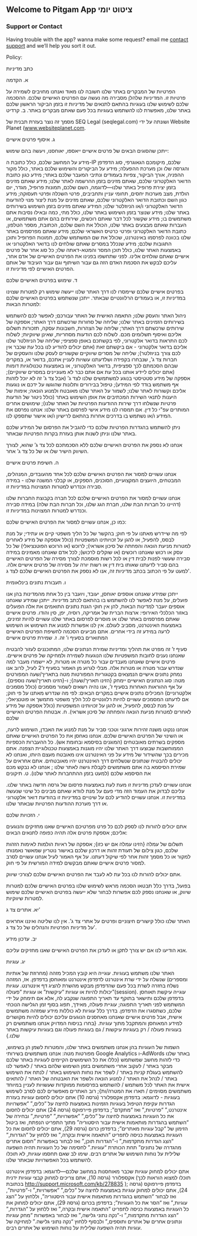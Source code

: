
## Welcome to Pitgam App ציטוט יומי
### Support or Contact

Having trouble with the app? wanna make some request?
email me [contact support](email:guycohendev@gmail.com) and we’ll help you sort it out.



Policy: 

כתב מדיניות

 

א. הקדמה

הפרטיות של המבקרים באתר שלנו חשובה לנו מאוד ואנחנו מחויבים לשמירה על פרטיות זו. המדיניות שלהלן מסבירה מה נעשה עם הפרטים האישיים שלכם.
ההסכמה שלכם לשימוש שלנו בעוגיות בהתאם לתנאים של מדיניות זו בזמן הביקור הראשון שלכם באתר שלנו, מאפשרת לנו להשתמש בעוגיות בכל פעם שאתם מבקרים באתר.
ב. קרדיט


 מסמך זה נוצר בעזרת תבנית של SEQ Legal (seqlegal.com) ושונתה על ידי Website Planet (www.websiteplanet.com.

 

ג. איסוף פרטים אישיים

 

ייתכן שהסוגים הבאים של פרטים אישיים ייאספו, יאוחסנו, ויעשה בהם שימוש:

מידע על המחשב שלכם, כולל כתובת ה-IP שלכם, מיקומכם הגאוגרפי, סוג הדפדפן והגרסה שלו וכן מערכת ההפעלה;
מידע על הביקורים והשימוש שלכם באתר, כולל מקור ההפניה, אורך הביקור, צפיות בעמודים ונתיבי המעבר שלכם באתר;
מידע כגון כתובת הדואר האלקטרוני שלכם, שאתם מזינים בזמן ההרשמה לאתר שלנו;
מידע שאתם מזינים בזמן יצירת פרופיל באתר שלנו—לדוגמה, השם שלכם, תמונות פרופיל, מגדר, יום הולדת, מצב מערכות יחסים, תחומי עניין ותחביבים, פרטי השכלה ופרטי תעסוקה;
מידע כגון השם וכתובת הדואר האלקטרוני שלכם, שאתם מזינים על מנת ליצור מנוי להודעות הדואר האלקטרוני ו/או הניוזלטר שלנו;
המידע שאתם מזינים בזמן השימוש בשירותים באתר שלנו;
מידע שנוצר בזמן השימוש באתר שלנו, כולל מתי, כמה ובאילו נסיבות אתם משתמשים בו;
מידע שקשור לכל דבר שאתם רוכשים, שירותים בהם אתם משתמשים, או העברות שאתם מבצעים באתר שלנו, הכולל את השם שלכם, הכתובת, מספר הטלפון, כתובת הדואר האלקטרוני ופרטי כרטיס האשראי שלכם;
מידע שאתם מפרסמים באתר שלנו בכוונה לפרסמו באינטרנט, שכולל את שם המשתמש שלכם, תמונות הפרופיל ותוכן התגובות שלכם;
מידע שנכלל במסרים שאתם שולחים לנו בדואר האלקטרוני או באמצעות האתר שלנו, כולל תוכן המסר והמטא-דאתה שלו;
כל סוג אחר של פרטים אישיים שאתם שולחים אלינו.
לפני שתחשפו בפנינו את הפרטים האישיים של אדם אחר, עליכם לבקש את הסכמת האדם הזה גם עבור השיתוף וגם עבור העיבוד של אותם הפרטים האישיים לפי מדיניות זו.

 

ד. שימוש בפרטים האישיים שלכם

 

בפרטים אישיים שלכם שיימסרו לנו דרך האתר שלנו ייעשה שימוש רק למטרות שצוינו במדיניות זו, או בעמודים הרלוונטיים שבאתר. ייתכן שנשתמש בפרטים האישיים שלכם למטרות הבאות:

ניהול האתר והעסק שלנו;
התאמה האישית של האתר עבורכם;
לאפשר לכם להשתמש בשירותים הזמינים באתר שלנו;
שליחה של סחורות שרכשתם דרך האתר;
אספקה של שירותים שרכשתם דרך האתר;
שליחה של הצהרות, חשבונות עסקה, תזכורות תשלום אליכם ואיסוף תשלומים מכם.
לשלוח לכם הודעות מסחריות, שאינן שיווקיות;
לשלוח לכם התראות בדואר אלקטרוני, לפי בקשתכם באופן ספציפי;
שליחה של הניוזלטר שלנו אליכם בדואר אלקטרוני - אם ביקשתם זאת (אתם יכולים להודיע לנו בכל עת שכבר אין לכם צורך בניוזלטר);
שליחה של מסרים שיווקיים שקשורים לעסק שלנו והעסקים של חברות צד ג’, שנבחרו בקפידה ושלדעתנו עשויות לעניין אתכם, בדואר או, במקרים שבהם הסכמתם לכך ספציפית, בדואר האלקטרוני, או באמצעות טכנולוגיות דומות (אתם יכולים ליידע אותנו בכל עת אם אתם כבר לא מעוניינים במסרים שיווקיים);
אספקה של מידע סטטיסטי בנוגע למשתמשים שלנו לצד ג’ (אבל צד ג’ זה לא יוכל לזהות אף משתמש בודד לפי המידע);
טיפול בבירורים ותלונות שהוגשו על ידכם או נוגעות אליכם וקשורות לאתר שלנו;
לשמור על האתר שלנו מאובטח ולמנוע הונאה;
אימות של היענות לתנאי השירות המכתיבים את אופן השימוש באתר (כולל ניטור של הודעות פרטיות שנשלחו דרך שירות ההודעות הפרטיות של האתר שלנו);
שימושים אחרים המותרים עפ"י כל דין.
אם תמסרו לנו מידע אישי לפרסום באתר שלנו: אנחנו נפרסם את המידע ו/או נשתמש בו בדרכים אחרות בהתאם לרישיון ו/או אישור שתספקו לנו.

ניתן להשתמש בהגדרות הפרטיות שלכם כדי להגביל את הפרסום של המידע שלכם באתר שלנו וניתן לשנות אותן בעזרת בקרות הפרטיות שבאתר.

אנחנו לא נספק את הפרטים האישיים שלכם ללא הסכמתכם לכל צד ג’ שהוא, לצורך השיווק הישיר שלו או של כל צד ג’ אחר.

 

ה. חשיפת פרטים אישיים

 

אנחנו עשויים למסור את הפרטים האישיים שלכם לכל אחד מהעובדים, המנהלים, המבטחים, היועצים המקצועיים, הסוכנים, הספקים, או קבלני המשנה שלנו - במידה סבירה וכנדרש למטרות המצוינות במדיניות זו.

אנחנו עשויים למסור את הפרטים האישיים שלכם לכל חברה בקבוצת החברות שלנו (דהיינו כל חברות הבת שלנו, חברת הגג שלנו, וכל חברות הבת שלה) במידה סבירה וכנדרש למטרות המצוינות במדיניות זו.

 

כמו כן, אנחנו עשויים למסור את הפרטים האישיים שלכם:

לפי מה שיידרש מאתנו על פי חוק;
בהקשר של כל הליך משפטי קיים או עתידי;
על מנת לבסס, להפעיל, או להגן על זכויותינו המשפטיות (כולל אספקה של מידע לאחרים למטרות מניעת הונאה והפחתה של סיכון אשראי);
לרוכש (או הרוכש הפוטנציאלי) של כל עסק או רכוש שאנחנו רוכשים (או שוקלים לרכוש);
לכל אדם שאנחנו מאמינים במידה סבירה שעשוי לפנות לבית דין או לכל רשות מוסמכת לצורך מסירה של הפרטים האישיים בהם סביר לדעתנו שאותו בית דין או רשות יורה על מסירה של פרטים אישיים אלה.
למעט על פי הכתוב בכתב מדיניות זה, אנו לא נספק את הפרטים האישיים שלכם לצד ג'.

ו. תעבורת נתונים בינלאומית

ייתכן שמידע שאנחנו אוספים יאוחסן, יעובד, ויועבר בין כל אחת מהמדינות בהן אנו פועלים, על מנת לאפשר לנו להשתמש בו בהתאם לכתב מדיניות.
ייתכן שמידע שאנחנו אוספים יועבר למדינות הבאות, להן אין חוקי הגנת נתונים התואמים את אלה הפועלים באזור הכלכלי האירופי: ארצות הברית של אמריקה, רוסיה, יפן, סין והודו.
פרטים אישיים שאתם מפרסמים באתר שלנו או מוסרים לפרסום באתר שלנו עשויים להיות זמינים, באמצעות האינטרנט, מסביב לעולם. אין לנו אפשרות למנוע את השימוש או השימוש לרעה במידע זה בידי אחרים.
אתם מביעים הסכמה לחשיפת הפרטים האישיים המתוארים בסעיף ו’ זה.
ז. שמירת פרטים אישיים

סעיף ז’ זה מפרט את תהליך ומדיניות שמירת הנתונים שלנו, המתוכננים לעזור להבטיח שאנחנו נענים לחובות המשפטיות שלנו הנוגעות לשמירה ולמחיקה של פרטים אישיים.
פרטים אישיים שאנחנו מעבדים עבור כל מטרה או מטרות, לא יישמרו מעבר למה שנדרש עבור מטרה או מטרות אלה.
מבלי לגרוע מן האמור בסעיף ז'2 לעיל, לרוב אנו נמחק נתונים אישיים הנמצאים בקטגוריות המפורטות מטה בתאריך/שעה המפורטים מטה:
סוג הנתונים האישיים יימחק {הזינו תאריך/שעה};
 ו-{הזינו תאריך/שעה נוספים}.
על אף ההוראות האחרות בסעיף ז’, אנו נהיה רשאים לשמור מסמכים (כולל מסמכים אלקטרוניים) המכילים נתונים אישיים במקרים הבאים:
לפי מה שנדרש מאתנו על פי חוק;
אם לדעתנו המסמכים עשויים להיות רלוונטיים לכל הליך משפטי מתמשך או פוטנציאלי;
על מנת לבסס, להפעיל, או להגן על זכויותינו המשפטיות (כולל אספקה של מידע לאחרים למטרות מניעת הונאה והפחתה של סיכון אשראי).
ח. אבטחת הפרטים האישיים שלכם

אנחנו ננקוט משנה זהירות ארגוני וטכני סביר על מנת למנוע את האבדן, השימוש לרעה, או השינוי של הפרטים האישיים שלכם.
אנחנו נאחסן את כל הפרטים האישיים שאתם מספקים בשרתים מאובטחים (המוגנים בסיסמא ובחומת אש).
כל ההעברות הכספיות הממוחשבות שבוצעו דרך האתר שלנו יהיו מוגנות באמצעות טכנולוגיית הצפנה.
אתם מכירים בכך שהשידור של מידע על פני האינטרנט אינו מאובטח מעצם היותו, ואנחנו לא יכולים להבטיח שנתונים שנשלחים דרך האינטרנט יהיו מאובטחים.
אתם אחראים על שמירת הסיסמא בה אתם משתמשים לקבלת גישה לאתר שלנו ; אנחנו לא נבקש מכם את הסיסמא שלכם (למעט בזמן ההתחברות לאתר שלנו).
ט. תיקונים

אנחנו עשויים לעדכן מדיניות זו מעת לעת באמצעות פרסום של גרסה חדשה באתר שלנו. עליכם לבדוק את העמוד הזה מדי פעם על מנת לוודא שאתם מבינים כל שינוי שנעשה במדיניות זו. אנחנו עשויים להודיע לכם על שינויים במדיניות זו בהודעת דואר אלקטרוני או דרך מערכת ההודעות הפרטיות שבאתר שלנו.

 

י. הזכויות שלכם

אתם יכולים להורות לנו לספק לכם כל פרט מפרטיכם האישיים שאנו מחזיקים והנוגעים אליכם; אספקת פרטים אלה תהיה כפופה לתנאים הבאים:

תשלום של עמלה {הזינו עמלה אם יש כזו};
אספקה של ראיות הולמות לאימות הזהות שלכם, כגון צילום של תעודת זהות או דרכון שלכם באישור נוטריון שמאשר נאמנותו למקור או כל מסמך זהות אחר לפי שיקול דעתנו.
על אף האמור לעיל אנחנו עשויים לסרב למסור פרטים אישיים שאתם מבקשים למידה המורשית על פי חוק.

אתם יכולים להורות לנו בכל עת לא לעבד את הפרטים האישיים שלכם לצורכי שיווק.

בפועל, בדרך כלל תבטאו הסכמה מראש לשימוש שלנו בפרטים האישיים שלכם למטרות שיווק, או שאנחנו נספק לכם אפשרות לבחור שלא ייעשה בפרטים האישיים שלכם שימוש למטרות שיווקיות. 

 

יא. אתרים צד ג’

האתר שלנו כולל קישורים חיצוניים ופרטים על אתרי צד ג’. אין לנו שליטה   ואיננו אחראים על מדיניות הפרטיות והנהלים של כל צד ג'.

 

יב. עדכון מידע

אנא הודיעו לנו אם יש צורך לתקן או לעדכן את הפרטים האישיים שאנו מחזיקים עליכם.

 

יג. עוגיות

האתר שלנו משתמש בעוגיות. עוגייה היא קובץ המכיל מזהה (מחרוזת של אותיות ומספרים) שנשלח על ידי שרת אינטרנט לדפדפן אינטרנט ומאוחסן בדפדפן. אז, המזהה נשלח בחזרה לשרת בכל פעם שהדפדפן מבקש מהשרת להציג דף אינטרנט. עוגיות יכולות להיות או עוגיות “עיקשות” או עוגיות “פעולה”(session). עוגייה עיקשת תאוחסן בדפדפן שלכם ותישאר בתוקף עד תאריך התפוגה שנקבע לה, אלא אם תימחק על ידי המשתמש לפני תאריך התפוגה; עוגיית פעולה, מאידך, תפוג בסוף זמן הגלישה הנוכחי שלכם, כשתסגרו את הדפדפן. בדרך כלל עוגיות לא כוללות מידע שמזהה משתמשים אישית, אבל פרטים אישיים שאנחנו מאחסנים הנוגעים עליכם יכולים להיות מקושרים למידע המאוחסן והמתקבל מתוך עוגיות. {בחרו בניסוח המדויק אנחנו משתמשים רק בעוגיות פעולה / רק בעוגיות עיקשות / גם בעוגיות פעולה וגם בעוגיות עיקשות באתר שלנו.}

השמות של העוגיות בהן אנחנו משתמשים באתר שלנו, והמטרות לשמן הן בשימוש, מפורטות מטה:
אנחנו משתמשים בשירותי Google Analytics ו-AdWords באתר שלנו כדי לזהות מחשב שמשתמש {כללו את כל השימושים הקיימים לעוגיות באתר שלכם מבקר באתר / לעקוב אחרי משתמשים בזמן השימוש שלהם באתר / לאפשר לנו להשתמש בעגלת קניות באתר / לשפר את נוחות השימוש באתר / לנתח את השימוש באתר / לנהל את האתר / למנוע הונאה ולשפר את האבטחה של האתר / להתאים אישית את האתר לכל משתמש / להשתמש בפרסומות ממוקדות שעשויות לעניין במיוחד משתמשים מסוימים / תארו את המטרה/ות};
רוב האתרים מאפשרים לכם לסרב לשימוש בעוגיות - לדוגמא:
בדפדפן אקספלורר (גרסה 10) אתם יכולים לחסום עוגיות בעזרת הגדרות עקיפת הטיפול בעוגיות הזמינות באמצעות לחיצה על “כלים,” “אפשרויות אינטרנט,” “פרטיות,” ואז “מתקדם”;
בדפדפן פיירפוקס (גרסה 24) אתם יכולים לחסום את כל העוגיות באמצעות לחיצה על “כלים,” “אפשרויות,” “פרטיות,” ובחירה של “השתמש בהגדרות מותאמות אישית עבור היסטוריה” מתוך התפריט הנפתח, ואז ביטול הזימון של “קבל עוגיות מאתרים”;
בדפדפן כרום (גרסה 29), אתם יכולים לחסום את כל העוגיות באמצעות כניסה לתפריט “התאמה אישית ובקרה,” ואז ללחוץ על “הגדרות,” “הצג הגדרות מתקדמות,” ו-“הגדרות תוכן,” ואז לבחור באפשרות “חסום אתרים מהגדרה של נתונים” תחת הכותרת “עוגיות.”
לחסימה של כל העוגיות תהיה השפעה שלילית על נוחות השימוש של אתרים רבים. שימו לב שאם תחסמו עוגיות, לא תוכלו להשתמש בכל האפשרויות שבאתר שלנו.

אתם יכולים למחוק עוגיות שכבר מאוחסנות במחשב שלכם—לדוגמא:
בדפדפן אינטרנט אקספלורר (גרסה 10), אתם צריכים למחוק קבצי עוגיות ידנית (תוכלו למצוא הוראות לכך בכתובת http://support.microsoft.com/kb/278835 );
בדפדפן פיירפוקס (גרסה 24), אתם יכולים למחוק עוגיות באמצעות לחיצה על “כלים,” “אפשרויות,” ו-“פרטיות”, ואז לבחור “השתמש בהגדרות מותאמות אישית עבור היסטוריה”, וללחוץ על “הצג עוגיות,” ואז “הסר את כל העוגיות”;
בדפדפן בכרום (גרסה 29), אתם יכולים למחוק את כל העוגיות באמצעות כניסה לתפריט “התאמה אישית ובקרה,” ואז ללחוץ על “הגדרות,” “הצג הגדרות מתקדמות,” ו-“נקה נתוני גלישה,” ואז לבחור באפשרות “מחק עוגיות ונתונים אחרים של אתרים ותוספים,” ולבסוף ללחוץ “נקה נתוני גלישה.”
למחיקה של עוגיות תהיה השפעה שלילית על נוחות השימוש של אתרים רבים.
 
